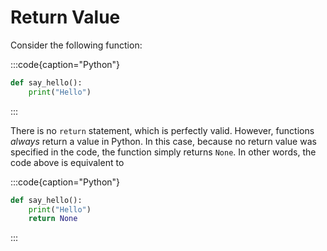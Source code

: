 # Return Value

Consider the following function:

:::code{caption="Python"}

```python
def say_hello():
    print("Hello")
```

:::

There is no `return` statement, which is perfectly valid.
However, functions *always* return a value in Python.
In this case, because no return value was specified in the code, the function simply returns `None`.
In other words, the code above is equivalent to

:::code{caption="Python"}

```python
def say_hello():
    print("Hello")
    return None
```

:::
